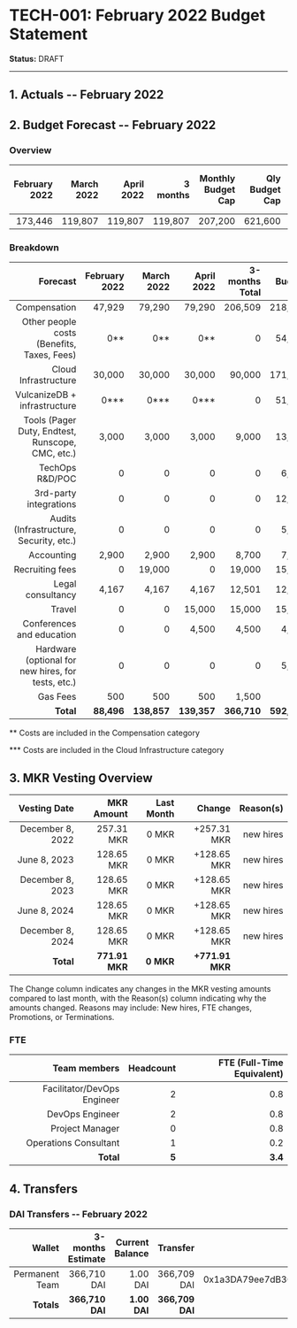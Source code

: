 # TECH-001: February 2022 Budget Statement

**Status:** DRAFT

---

## 1. Actuals -- February 2022

## 2. Budget Forecast -- February 2022

### Overview

|February 2022|March 2022|April 2022|3 months|Monthly Budget Cap|Qly Budget Cap|Annual Budget Cap + Buffer|
|------------:|---------:|---------:|-------:|-----------------:|-------------:|-------------------------:|
|173,446|119,807|119,807|119,807|207,200|621,600|2,486,400|

### Breakdown
|Forecast|February 2022|March 2022|April 2022|3-months Total|Qly Budget Cap|
|------------:|---------:|---------:|-------:|-----------------:|-------------:|
|Compensation|47,929|79,290|79,290|206,509|218,000|
|Other people costs (Benefits, Taxes, Fees)|0**|0**|0**|0|54,500|
|Cloud Infrastructure|30,000|30,000|30,000|90,000|171,000|
|VulcanizeDB + infrastructure|0***|0***|0***|0|51,250|
|Tools (Pager Duty, Endtest, Runscope, CMC, etc.)|3,000|3,000|3,000|9,000|13,500|
|TechOps R&D/POC|0|0|0|0|6,000|
|3rd-party integrations|0|0|0|0|12,500|
|Audits (Infrastructure, Security, etc.)|0|0|0|0|5,000|
|Accounting|2,900|2,900|2,900|8,700|7,500|
|Recruiting fees|0|19,000|0|19,000|15,000|
|Legal consultancy|4,167|4,167|4,167|12,501|12,500|
|Travel|0|0|15,000|15,000|15,750|
|Conferences and education|0|0|4,500|4,500|4,500|
|Hardware (optional for new hires, for tests, etc.)|0|0|0|0|5,000|
|Gas Fees|500|500|500|1,500|-|
|**Total**|**88,496**|**138,857**|**139,357**|**366,710**|**592,000**|

** Costs are included in the Compensation category

*** Costs are included in the Cloud Infrastructure category

## 3. MKR Vesting Overview
				
|Vesting Date|MKR Amount|Last Month|Change|Reason(s)|
|---------------:|---------:|---------:|-------:|-----------------:|
|December 8, 2022|257.31 MKR|0 MKR|+257.31 MKR|new hires|
|June 8, 2023|128.65 MKR|0 MKR|+128.65 MKR|new hires|
|December 8, 2023|128.65 MKR|0 MKR|+128.65 MKR|new hires|
|June 8, 2024|128.65 MKR|0 MKR|+128.65 MKR|new hires|
|December 8, 2024|128.65 MKR|0 MKR|+128.65 MKR|new hires|
|**Total**|**771.91 MKR**|**0 MKR**|**+771.91 MKR**||

The Change column indicates any changes in the MKR vesting amounts compared to last month, with the Reason(s) column indicating why the amounts changed. Reasons may include: New hires, FTE changes, Promotions, or Terminations.

### FTE
|Team members|Headcount|FTE (Full-Time Equivalent)|
|---------------:|---------:|---------:|
|Facilitator/DevOps Engineer|2|0.8|
|DevOps Engineer|2|0.8|
|Project Manager|0|0.8|
|Operations Consultant|1|0.2|
|**Total**|**5**|**3.4**|

## 4. Transfers

### DAI Transfers -- February 2022

|Wallet|3-months Estimate|Current Balance|Transfer|Multi-sig Address|
|---------------:|---------:|---------:|-------:|-----------------:|
|Permanent Team|366,710 DAI|1.00 DAI|366,709 DAI|0x1a3DA79ee7dB30466cA752DE6a75DEf5e635b2f6|
|**Totals**|**366,710 DAI**|**1.00 DAI**|**366,709 DAI**||

